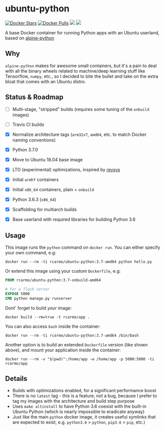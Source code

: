 # ubuntu-python

[![Docker Stars](https://img.shields.io/docker/stars/rcarmo/ubuntu-python.svg)](https://hub.docker.com/r/rcarmo/ubuntu-python)
[![Docker Pulls](https://img.shields.io/docker/pulls/rcarmo/ubuntu-python.svg)](https://hub.docker.com/r/rcarmo/ubuntu-python)
[![](https://images.microbadger.com/badges/image/rcarmo/ubuntu-python.svg)](https://microbadger.com/images/rcarmo/ubuntu-python "Get your own image badge on microbadger.com")
[![](https://images.microbadger.com/badges/version/rcarmo/ubuntu-python.svg)](https://microbadger.com/images/rcarmo/ubuntu-python "Get your own version badge on microbadger.com")

A base Docker container for running Python apps with an Ubuntu userland, based on [alpine-python](https://github.com/rcarmo/alpine-python)


## Why

`alpine-python` makes for awesome small containers, but it's a pain to deal with all the binary wheels related to machine/deep learning stuff like Tensorflow, `numpy`, etc., so I decided to bite the bullet and take on the extra bloat that comes with an Ubuntu distro.


## Status & Roadmap

* [ ] Multi-stage, "stripped" builds (requires some tuning of the `onbuild` images)
* [ ] Travis CI builds
* [x] Normalize architecture tags (`arm32v7`, `amd64`, etc. to match Docker naming conventions)
* [x] Python 3.7.0
* [x] Move to Ubuntu 18.04 base image
* [x] LTO (experimental) optimizations, inspired by [revsys](https://github.com/revsys/optimized-python-docker)
* [x] Initial `armhf` containers
* [x] Initial `x86_64` containers, plain + `onbuild`
* [x] Python 3.6.3 (`x86_64`)
* [x] Scaffolding for multiarch builds
* [x] Base userland with required libraries for building Python 3.6


## Usage

This image runs the `python` command on `docker run`. You can either specify your own command, e.g:
```shell
docker run --rm -ti rcarmo/ubuntu-python:3.7-amd64 python hello.py
```

Or extend this image using your custom `Dockerfile`, e.g:
```dockerfile
FROM rcarmo/ubuntu-python:3.7-onbuild-amd64

# for a flask server
EXPOSE 5000
CMD python manage.py runserver
```

Dont' forget to build _your_ image:
```shell
docker build --rm=true -t rcarmo/app .
```

You can also access `bash` inside the container:
```shell
docker run --rm -ti rcarmo/ubuntu-python:3.7-amd64 /bin/bash
```

Another option is to build an extended `Dockerfile` version (like shown above), and mount your application inside the container:
```shell
docker run --rm -v "$(pwd)":/home/app -w /home/app -p 5000:5000 -ti rcarmo/app
```

## Details

* Builds with optimizations enabled, for a significant performance boost
* There is no `latest` tag - this is a feature, not a bug, because I prefer to tag my images with the architecture and build step purpose
* Uses `make altinstall` to have Python 3.6 coexist with the built-in Ubuntu Python (which is nearly impossible to eradicate anyway)
* Just like the main `python` docker image, it creates useful symlinks that are expected to exist, e.g. `python3.6` > `python`, `pip3.6` > `pip`, etc.)
